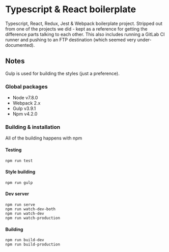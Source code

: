 # Typescript & React boilerplate
Typescript, React, Redux, Jest & Webpack boilerplate project. Stripped out from one of the projects we did - kept as a reference for getting the difference parts talking to each other. This also includes running a GitLab CI runner and pushing to an FTP destination (which seemed very under-documented).

## Notes
Gulp is used for building the styles (just a preference).

### Global packages
- Node v7.8.0
- Webpack 2.x
- Gulp v3.9.1
- Npm v4.2.0

### Building & installation
All of the building happens with npm

#### Testing
    npm run test

#### Style building

    npm run gulp

#### Dev server
    npm run serve
    npm run watch-dev-both
    npm run watch-dev
    npm run watch-production

#### Building
    npm run build-dev
    npm run build-production
